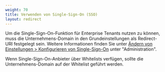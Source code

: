 ```yaml
---
weight: 70
title: Verwenden von Single-Sign-On (SSO)
layout: redirect
---
```

 
Um die Single-Sign-On-Funktion für Enterprise Tenants nutzen zu können, muss die Unternehmens-Domain in den Grundeinstellungen als Redirect-URI festgelegt sein.
Weitere Informationen finden Sie unter [Ändern von Einstellungen > Konfigurieren von Single-Sign-On](/benutzerhandbuch/administration#single-sign-on) unter "Administration".

Wenn Single-Sign-On-Anbieter über Whitelists verfügen, sollte die Unternehmens-Domain auf der Whitelist geführt werden.